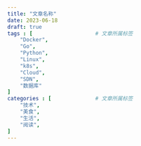 ```yaml
---
title: "文章名称"
date: 2023-06-18
draft: true
tags : [                    # 文章所属标签
    "Docker",
    "Go", 
    "Python",
    "Linux",
    "k8s",
    "Cloud",
    "SDN",
    "数据库"
]
categories : [              # 文章所属标签
    "技术",
    "美食",
    "生活",
    "阅读",
]
---
```

